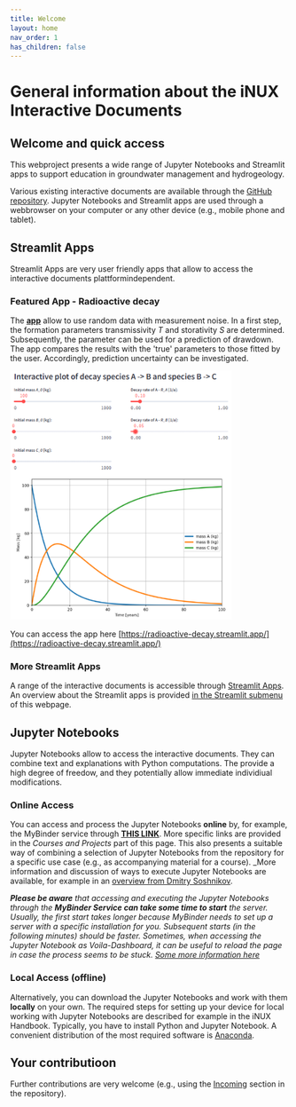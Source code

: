 ```yaml
---
title: Welcome
layout: home
nav_order: 1
has_children: false
---
```


# General information about the iNUX Interactive Documents

## Welcome and quick access

This webproject presents a wide range of Jupyter Notebooks and Streamlit apps to support education in groundwater management and hydrogeology.

Various existing interactive documents are available through the [GitHub repository](https://github.com/gw-inux/Jupyter-Notebooks/). Jupyter Notebooks and Streamlit apps are used through a webbrowser on your computer or any other device (e.g., mobile phone and tablet).

## Streamlit Apps

Streamlit Apps are very user friendly apps that allow to access the interactive documents plattformindependent.

### Featured App - Radioactive decay

The [**app**](https://radioactive-decay.streamlit.app/) allow to use random data with measurement noise. In a first step, the formation parameters transmissivity _T_ and storativity _S_ are determined. Subsequently, the parameter can be used for a prediction of drawdown. The app compares the results with the 'true' parameters to those fitted by the user. Accordingly, prediction uncertainty can be investigated. 

<img src="./assets/images/st/01/radioactive_decay.png" alt="Screenshot of the app" width="400"/>

You can access the app here [https://radioactive-decay.streamlit.app/](https://radioactive-decay.streamlit.app/)

### More Streamlit Apps

A range of the interactive documents is accessible through [Streamlit Apps](https://share.streamlit.io/user/thoreimann). An overview about the Streamlit apps is provided [in the Streamlit submenu](https://gw-inux.github.io/Jupyter-Notebooks/Streamlit.html) of this webpage.

## Jupyter Notebooks

Jupyter Notebooks allow to access the interactive documents. They can combine text and explanations with Python computations. The provide a high degree of freedow, and they potentially allow immediate individiual modifications.

### Online Access
You can access and process the Jupyter Notebooks **online** by, for example, the MyBinder service through [**THIS LINK**](https://mybinder.org/v2/gh/gw-inux/Jupyter-Notebooks/HEAD?urlpath=tree). More specific links are provided in the _Courses and Projects_ part of this page. This also presents a suitable way of combining a selection of Jupyter Notebooks from the repository for a specific use case (e.g., as accompanying material for a course). _More information and discussion of ways to execute Jupyter Notebooks are available, for example in an [overview from Dmitry Soshnikov](https://soshnikov.com/education/how-to-execute-notebooks-from-github/).

_**Please be aware** that accessing and executing the Jupyter Notebooks through the **MyBinder Service can take some time to start** the server. Usually, the first start takes longer because MyBinder needs to set up a server with a specific installation for you. Subsequent starts (in the following minutes) should be faster. Sometimes, when accessing the Jupyter Notebook as Voila-Dashboard, it can be useful to reload the page in case the process seems to be stuck. [Some more information here](https://discourse.jupyter.org/t/how-to-reduce-mybinder-org-repository-startup-time/4956)_ 

### Local Access (offline)
Alternatively, you can download the Jupyter Notebooks and work with them **locally** on your own. The required steps for setting up your device for local working with Jupyter Notebooks are described for example in the iNUX Handbook. Typically, you have to install Python and Jupyter Notebook. A convenient distribution of the most required software is [Anaconda](https://www.anaconda.com/).

## Your contributioon

Further contributions are very welcome (e.g., using the [Incoming](https://github.com/gw-inux/Jupyter-Notebooks/tree/main/99%20INCOMING) section in the repository).
